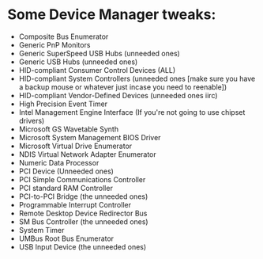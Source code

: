 # Some Device Manager tweaks: 

- Composite Bus Enumerator
- Generic PnP Monitors
- Generic SuperSpeed USB Hubs (unneeded ones)
- Generic USB Hubs (unneeded ones)
- HID-compliant Consumer Control Devices (ALL)
- HID-compliant System Controllers (unneeded ones [make sure you have a backup mouse or whatever just incase you need to reenable])
- HID-compliant Vendor-Defined Devices (unneeded ones iirc)
- High Precision Event Timer
- Intel Management Engine Interface (If you're not going to use chipset drivers)
- Microsoft GS Wavetable Synth
- Microsoft System Management BIOS Driver
- Microsoft Virtual Drive Enumerator
- NDIS Virtual Network Adapter Enumerator
- Numeric Data Processor
- PCI Device (Unneeded ones)
- PCI Simple Communications Controller
- PCI standard RAM Controller
- PCI-to-PCI Bridge (the unneeded ones)
- Programmable Interrupt Controller
- Remote Desktop Device Redirector Bus
- SM Bus Controller (the unneeded ones)
- System Timer
- UMBus Root Bus Enumerator
- USB Input Device (the unneeded ones)
